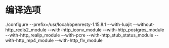 # 编译选项
./configure --prefix=/usr/local/openresty-1.15.8.1 --with-luajit --without-http\_redis2\_module --with-http\_iconv\_module --with-http\_postgres\_module --with-http\_realip\_module --with-pcre --with-http\_stub\_status\_module --with-http\_mp4\_module --with-http\_flv\_module

